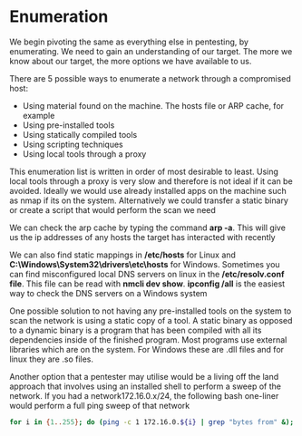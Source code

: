 # Enumeration

We begin pivoting the same as everything else in pentesting, by enumerating. We need to gain an understanding of our target. The more we know about our target, the more options we have available to us. 

There are 5 possible ways to enumerate a network through a compromised host:
- Using material found on the machine. The hosts file or ARP cache, for example
- Using pre-installed tools
- Using statically compiled tools
- Using scripting techniques
- Using local tools through a proxy

This enumeration list is written in order of most desirable to least. Using local tools through a proxy is very slow and therefore is not ideal if it can be avoided. Ideally we would use already installed apps on the machine such as nmap if its on the system. Alternatively we could transfer a static binary or create a script that would perform the scan we need

We can check the arp cache by typing the command **arp -a**. This will give us the ip addresses of any hosts the target has interacted with recently

We can also find static mappings in **/etc/hosts** for Linux and **C:\Windows\System32\drivers\etc\hosts** for Windows. Sometimes you can find misconfigured local DNS servers on linux in the **/etc/resolv.conf file**. This file can be read with **nmcli dev show**. **ipconfig /all** is the easiest way to check the DNS servers on a Windows system

One possible solution to not having any pre-installed tools on the system to scan the network is using a static copy of a tool. A static binary as opposed to a dynamic binary is a program that has been compiled with all its dependencies inside of the finished program. Most programs use external libraries which are on the system. For Windows these are .dll files and for linux they are .so files.

Another option that a pentester may utilise would be a living off the land approach that involves using an installed shell to perform a sweep of the network. If you had a network172.16.0.x/24, the following bash one-liner would perform a full ping sweep of that network

```bash
for i in {1..255}; do (ping -c 1 172.16.0.${i} | grep "bytes from" &); done
```


